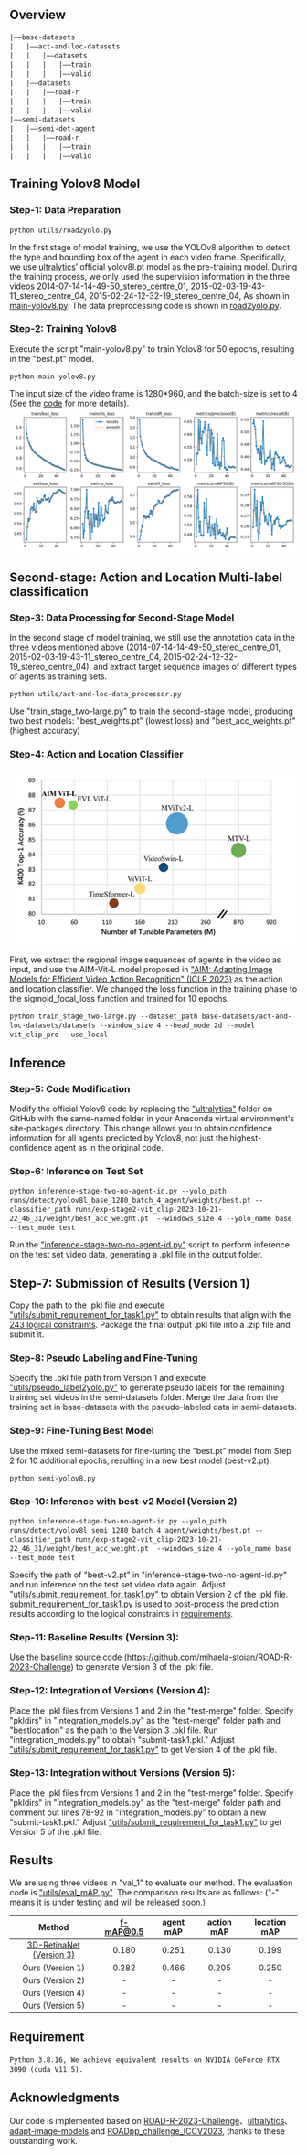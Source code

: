 
## Overview
```
|——base-datasets
|   |——act-and-loc-datasets
|   |   |——datasets
|   |   |   |——train
|   |   |   |——valid
|   |——datasets
|   |   |——road-r
|   |   |   |——train
|   |   |   |——valid
|——semi-datasets
|   |——semi-det-agent
|   |   |——road-r
|   |   |   |——train
|   |   |   |——valid
```
## Training Yolov8 Model

### Step-1: Data Preparation

```
python utils/road2yolo.py
```

In the first stage of model training, we use the YOLOv8 algorithm to detect the type and bounding box of the agent in each video frame. Specifically, we use [ultralytics](https://github.com/ultralytics/ultralytics)’ official yolov8l.pt model as the pre-training model. During the training process, we only used the supervision information in the three videos 2014-07-14-14-49-50_stereo_centre_01, 2015-02-03-19-43-11_stereo_centre_04, 2015-02-24-12-32-19_stereo_centre_04, As shown in [main-yolov8.py](./main-yolov8.py). The data preprocessing code is shown in [road2yolo.py](utils/road2yolo.py).

### Step-2: Training Yolov8
Execute the script "main-yolov8.py" to train Yolov8 for 50 epochs, resulting in the "best.pt" model.
```
python main-yolov8.py
```
The input size of the video frame is 1280*960, and the batch-size is set to 4 (See the [code](./main-yolov8.py) for more details).
![Alt text](images/yolov8_base_results.png)
<!-- ![Alt text](images/result.png) -->

## Second-stage: Action and Location Multi-label classification

### Step-3: Data Processing for Second-Stage Model

In the second stage of model training, we still use the annotation data in the three videos mentioned above (2014-07-14-14-49-50_stereo_centre_01, 2015-02-03-19-43-11_stereo_centre_04, 2015-02-24-12-32-19_stereo_centre_04), and extract target sequence images of different types of agents as training sets.
```
python utils/act-and-loc-data_processor.py
```
Use "train_stage_two-large.py" to train the second-stage model, producing two best models: "best_weights.pt" (lowest loss) and "best_acc_weights.pt" (highest accuracy)

### Step-4: Action and Location Classifier

![Alt text](images/image.png)

First, we extract the regional image sequences of agents in the video as input, and use the AIM-Vit-L model proposed in ["AIM: Adapting Image Models for Efficient Video Action Recognition" (ICLR 2023)](https://openreview.net/pdf?id=CIoSZ_HKHS7) as the action and location classifier. We changed the loss function in the training phase to the sigmoid_focal_loss function and trained for 10 epochs.

```
python train_stage_two-large.py --dataset_path base-datasets/act-and-loc-datasets/datasets --window_size 4 --head_mode 2d --model vit_clip_pro --use_local
```

## Inference
### Step-5: Code Modification
Modify the official Yolov8 code by replacing the ["ultralytics"](./ultralytics) folder on GitHub with the same-named folder in your Anaconda virtual environment's site-packages directory. This change allows you to obtain confidence information for all agents predicted by Yolov8, not just the highest-confidence agent as in the original code.

### Step-6: Inference on Test Set
```
python inference-stage-two-no-agent-id.py --yolo_path runs/detect/yolov8l_base_1280_batch_4_agent/weights/best.pt --classifier_path runs/exp-stage2-vit_clip-2023-10-21-22_46_31/weight/best_acc_weight.pt  --windows_size 4 --yolo_name base --test_mode test
```
Run the ["inference-stage-two-no-agent-id.py"](inference-stage-two-no-agent-id.py) script to perform inference on the test set video data, generating a .pkl file in the output folder.

## Step-7: Submission of Results (Version 1)
Copy the path to the .pkl file and execute ["utils/submit_requirement_for_task1.py"](utils/submit_requirement_for_task1.py) to obtain results that align with the [243 logical constraints](requirements/requirements_readable.txt). Package the final output .pkl file into a .zip file and submit it.

### Step-8: Pseudo Labeling and Fine-Tuning
Specify the .pkl file path from Version 1 and execute ["utils/pseudo_label2yolo.py"](utils/pseudo_label2yolo.py) to generate pseudo labels for the remaining training set videos in the semi-datasets folder. Merge the data from the training set in base-datasets with the pseudo-labeled data in semi-datasets.

### Step-9: Fine-Tuning Best Model
Use the mixed semi-datasets for fine-tuning the "best.pt" model from Step 2 for 10 additional epochs, resulting in a new best model (best-v2.pt).
```
python semi-yolov8.py
```

### Step-10: Inference with best-v2 Model (Version 2)
```
python inference-stage-two-no-agent-id.py --yolo_path runs/detect/yolov8l_semi_1280_batch_4_agent/weights/best.pt --classifier_path runs/exp-stage2-vit_clip-2023-10-21-22_46_31/weight/best_acc_weight.pt  --windows_size 4 --yolo_name base --test_mode test
```
Specify the path of "best-v2.pt" in "inference-stage-two-no-agent-id.py" and run inference on the test set video data again. Adjust "[utils/submit_requirement_for_task1.py](utils/submit_requirement_for_task1.py)" to obtain Version 2 of the .pkl file.
[submit_requirement_for_task1.py](utils/submit_requirement_for_task1.py) is used to post-process the prediction results according to the logical constraints in [requirements](requirements/requirements_dimacs.txt).

### Step-11: Baseline Results (Version 3):

Use the baseline source code (https://github.com/mihaela-stoian/ROAD-R-2023-Challenge) to generate Version 3 of the .pkl file.

### Step-12: Integration of Versions (Version 4):

Place the .pkl files from Versions 1 and 2 in the "test-merge" folder. Specify "pkldirs" in "integration_models.py" as the "test-merge" folder path and "bestlocation" as the path to the Version 3 .pkl file. Run "integration_models.py" to obtain "submit-task1.pkl." Adjust ["utils/submit_requirement_for_task1.py"](utils/submit_requirement_for_task1.py) to get Version 4 of the .pkl file.

### Step-13: Integration without Versions (Version 5):

Place the .pkl files from Versions 1 and 2 in the "test-merge" folder. Specify "pkldirs" in "integration_models.py" as the "test-merge" folder path and comment out lines 78-92 in "integration_models.py" to obtain a new "submit-task1.pkl." Adjust ["utils/submit_requirement_for_task1.py"](utils/submit_requirement_for_task1.py) to get Version 5 of the .pkl file.

## Results
We are using three videos in "val_1" to evaluate our method. The evaluation code is ["utils/eval_mAP.py"](utils/eval_mAP.py). The comparison results are as follows: ("-" means it is under testing and will be released soon.)

|    Method    | f-mAP@0.5 | agent mAP | action mAP | location mAP |
|:------------:|:---------:|:---------:|:----------:|:------------:|
| [3D-RetinaNet (Version 3)](https://github.com/mihaela-stoian/ROAD-R-2023-Challenge) |    0.180   |    0.251   |    0.130    |     0.199     |
|  Ours (Version 1) |    0.282   |    0.466   |    0.205    |     0.250     |
|  Ours (Version 2) |      -     |       -    |       -     |       -       |
|  Ours (Version 4) |    -   |    -   |    -    |     -     |
|  Ours (Version 5) |    -    |     -   |    -    |     -     |


## Requirement
`
Python 3.8.16,
We achieve equivalent results on NVIDIA GeForce RTX 3090 (cuda V11.5).
`

## Acknowledgments

Our code is implemented based on [ROAD-R-2023-Challenge](https://github.com/mihaela-stoian/ROAD-R-2023-Challenge)、[ultralytics](https://github.com/ultralytics/ultralytics)、[adapt-image-models](https://github.com/taoyang1122/adapt-image-models) and [ROADpp_challenge_ICCV2023](https://github.com/ricky-696/ROADpp_challenge_ICCV2023), thanks to these outstanding work.